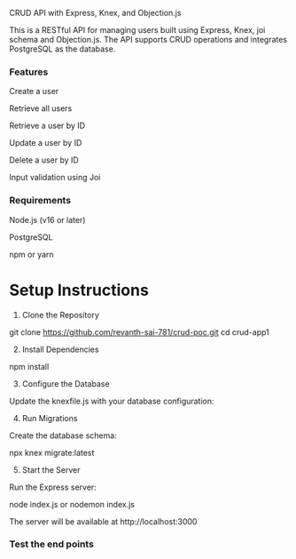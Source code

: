 CRUD API with Express, Knex, and Objection.js

This is a RESTful API for managing users built using Express, Knex, joi schema and Objection.js. The API supports CRUD operations and integrates PostgreSQL as the database.

### Features

Create a user

Retrieve all users

Retrieve a user by ID

Update a user by ID

Delete a user by ID

Input validation using Joi

### Requirements

Node.js (v16 or later)

PostgreSQL

npm or yarn

# Setup Instructions

1. Clone the Repository

git clone https://github.com/revanth-sai-781/crud-poc.git
cd crud-app1

2. Install Dependencies

npm install

3. Configure the Database

Update the knexfile.js with your database configuration:

4. Run Migrations

Create the database schema:

npx knex migrate:latest

5. Start the Server

Run the Express server:

node index.js or nodemon index.js

The server will be available at http://localhost:3000

### Test the end points
